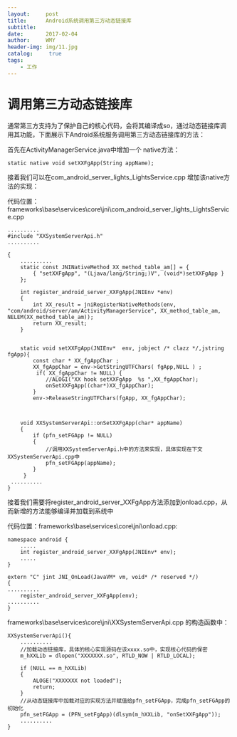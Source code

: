 ```yaml
---
layout:     post
title:      Android系统调用第三方动态链接库
subtitle:    
date:       2017-02-04
author:     WMY
header-img: img/11.jpg
catalog: 	 true
tags: 
    - 工作
---
```


# 调用第三方动态链接库


通常第三方支持为了保护自己的核心代码，会将其编译成so，通过动态链接库调用其功能，下面展示下Android系统服务调用第三方动态链接库的方法：

首先在ActivityManagerService.java中增加一个 native方法：

	static native void setXXFgApp(String appName);

接着我们可以在com_android_server_lights_LightsService.cpp 增加该native方法的实现：

代码位置：frameworks\base\services\core\jni\com_android_server_lights_LightsService.cpp 

	.......... 
	#include "XXSystemServerApi.h"
	.......... 

	{
		.......... 
		static const JNINativeMethod XX_method_table_am[] = {
		    { "setXXFgApp", "(Ljava/lang/String;)V", (void*)setXXFgApp }
		};
		
		int register_android_server_XXFgApp(JNIEnv *env)
		{
		    int XX_result = jniRegisterNativeMethods(env, "com/android/server/am/ActivityManagerService", XX_method_table_am, NELEM(XX_method_table_am));
		    return XX_result;
		}
	
	
		static void setXXFgApp(JNIEnv*  env, jobject /* clazz */,jstring fgApp){ 
		    const char * XX_fgAppChar ;
		    XX_fgAppChar = env->GetStringUTFChars( fgApp,NULL ) ;
		     if( XX_fgAppChar != NULL) {
		        //ALOGI("XX hook setXXFgApp  %s ",XX_fgAppChar);
		        onSetXXFgApp((char*)XX_fgAppChar);
		    }
		    env->ReleaseStringUTFChars(fgApp, XX_fgAppChar);
	 


		void XXSystemServerApi::onSetXXFgApp(char* appName)
		{
		    if (pfn_setFGApp != NULL)
			{
				//调用XXSystemServerApi.h中的方法来实现，具体实现在下文XXSystemServerApi.cpp中
				pfn_setFGApp(appName);
			}
		 }
	 ..........
	}


接着我们需要将register_android_server_XXFgApp方法添加到onload.cpp，从而新增的方法能够编译并加载到系统中

代码位置：frameworks\base\services\core\jni\onload.cpp:

	namespace android {
		..... 
		int register_android_server_XXFgApp(JNIEnv* env);
		.....
	}
	
	extern "C" jint JNI_OnLoad(JavaVM* vm, void* /* reserved */)
	{
	.......... 
	    register_android_server_XXFgApp(env);
	..........
	} 
  
frameworks\base\services\core\jni\XXSystemServerApi.cpp 的构造函数中：

	XXSystemServerApi(){
		..........	
		//加载动态链接库，具体的核心实现源码在该xxxx.so中，实现核心代码的保密
		m_hXXLib = dlopen("XXXXXXX.so", RTLD_NOW | RTLD_LOCAL);
	
		if (NULL == m_hXXLib)
		{
			ALOGE("XXXXXXX not loaded");
			return;
		}
		//从动态链接库中加载对应的实现方法并赋值给pfn_setFGApp，完成pfn_setFGApp的初始化
	    pfn_setFGApp = (PFN_setFgApp)(dlsym(m_hXXLib, "onSetXXFgApp"));
		..........
	}








